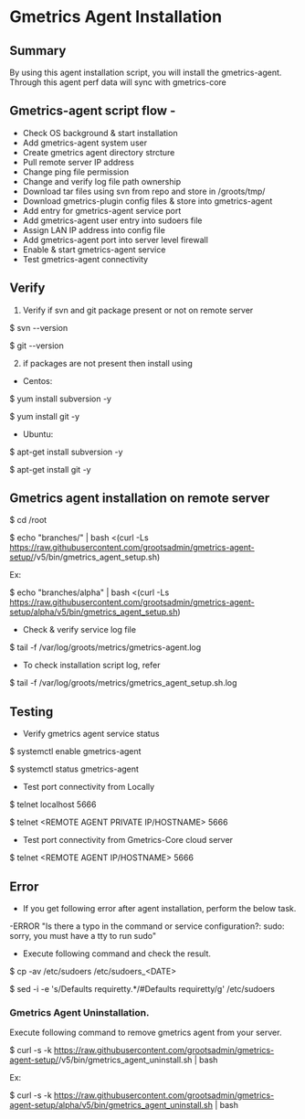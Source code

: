# Gmetrics Agent Installation

## Summary
By using this agent installation script, you will install the gmetrics-agent. Through this agent perf data will sync with gmetrics-core

## Gmetrics-agent script flow - 
- Check OS background & start installation
- Add gmetrics-agent system user
- Create gmetrics agent directory strcture
- Pull remote server IP address
- Change ping file permission
- Change and verify log file path ownership
- Download tar files using svn from repo and store in /groots/tmp/
- Download gmetrics-plugin config files & store into gmetrics-agent 
- Add entry for gmetrics-agent service port 
- Add gmetrics-agent user entry into sudoers file
- Assign LAN IP address into config file
- Add gmetrics-agent port into server level firewall
- Enable & start gmetrics-agent service
- Test gmetrics-agent connectivity

## Verify

1. Verify if svn and git package present or not on remote server

$ svn --version 

$ git --version 

2. if packages are not present then install using 

- Centos:

$ yum install subversion -y  

$ yum install git -y 

- Ubuntu:

$ apt-get install subversion -y 

$ apt-get install git -y 

## Gmetrics agent installation on remote server

$ cd /root

$ echo "branches/<branch>" | bash <(curl -Ls https://raw.githubusercontent.com/grootsadmin/gmetrics-agent-setup/<branch>/v5/bin/gmetrics_agent_setup.sh)
 
Ex:
 
$ echo "branches/alpha" | bash <(curl -Ls https://raw.githubusercontent.com/grootsadmin/gmetrics-agent-setup/alpha/v5/bin/gmetrics_agent_setup.sh)

- Check & verify service log file

$ tail -f /var/log/groots/metrics/gmetrics-agent.log

- To check installation script log, refer

$ tail -f /var/log/groots/metrics/gmetrics_agent_setup.sh.log

## Testing

- Verify gmetrics agent service status

$ systemctl enable gmetrics-agent

$ systemctl status gmetrics-agent

- Test port connectivity from Locally

$ telnet localhost 5666

$ telnet <REMOTE AGENT PRIVATE IP/HOSTNAME> 5666

- Test port connectivity from Gmetrics-Core cloud server

$ telnet <REMOTE AGENT IP/HOSTNAME> 5666

## Error
- If you get following error after agent installation, perform the below task.

-ERROR 
"Is there a typo in the command or service configuration?: sudo: sorry, you must have a tty to run sudo"

- Execute following command and check the result.

$ cp -av /etc/sudoers /etc/sudoers\_\<DATE\>

$ sed -i -e 's/Defaults    requiretty.*/#Defaults    requiretty/g' /etc/sudoers

### Gmetrics Agent Uninstallation.
Execute following command to remove gmetrics agent from your server.

$ curl -s -k https://raw.githubusercontent.com/grootsadmin/gmetrics-agent-setup/<branch>/v5/bin/gmetrics_agent_uninstall.sh | bash

Ex:

$ curl -s -k https://raw.githubusercontent.com/grootsadmin/gmetrics-agent-setup/alpha/v5/bin/gmetrics_agent_uninstall.sh | bash


